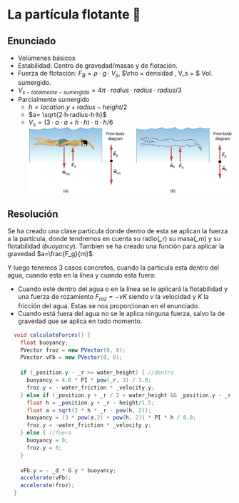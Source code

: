 # La partícula flotante 🍧

## Enunciado

- Volúmenes básicos
- Estabilidad: Centro de gravedad/masas y de flotación.
- Fuerza de flotación: $F_B = \rho · g·V_s$, $\rho = densidad , V_s = $ Vol. sumergido.
- $V_{s-totalmente-sumergido}=4 \pi ·radius ·radius ·radius/3$ 
- Parcialmente sumergido
    - $h=location.y + radius - height/2$
    - $a= \sqrt{2·h·radius-h·h}$
    - $V_s=(3·a·a+h·h)· \pi ·h /6$
![Enunciado](Enunciado.jpg)
## Resolución

Se ha creado una clase partícula donde dentro de esta se aplican la fuerza a la partícula, donde tendremos en cuenta su radio(*_r*) su masa(*_m*) y su flotabilidad (_buoyancy_). Tambien se ha creado una función para aplicar la gravedad $a=\frac{F_g}{m}$.
 
Y luego tenemos 3 casos concretos, cuando la particula esta dentro del agua, cuando esta en la línea y cuando esta fuera:
- Cuando esté dentro del agua o en la línea se le aplicará la flotabilidad y una fuerza de rozamiento $F_{roz}=-vK$ siendo _v_ la velocidad y _K_ la fricción del agua. Estas se nos proporcionan en el enunciado.
- Cuando está fuera del agua no se le aplica ninguna fuerza, salvo la de gravedad que se aplica en todo momento.

```java
  void calculateForces() {
    float buoyancy;
    PVector froz = new PVector(0, 0);
    PVector vFb = new PVector(0, 0);

    if (_position.y - _r >= water_height) { //dentro
      buoyancy = 4.0 * PI * pow(_r, 3) / 3.0;
      froz.y = - water_friction * _velocity.y;
    } else if (_position.y + _r / 2 > water_height && _position.y - _r / 2 < water_height) { //en la línea
      float h = _position.y + _r - height/1.5;
      float a = sqrt(2 * h * _r - pow(h, 2));
      buoyancy = (3 * pow(a,2) + pow(h, 2)) * PI * h / 6.0;
      froz.y = -water_friction * _velocity.y; 
    } else { //fuera
      buoyancy = 0;
      froz.y = 0;
    }

    vFb.y = - _d * G.y * buoyancy;
    accelerate(vFb);   
    accelerate(froz);
  }

```
